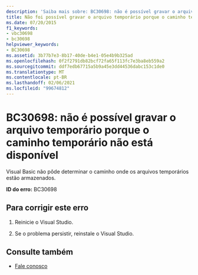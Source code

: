 ```yaml
---
description: 'Saiba mais sobre: BC30698: não é possível gravar o arquivo temporário porque o caminho temporário não está disponível'
title: Não foi possível gravar o arquivo temporário porque o caminho temporário não está disponível
ms.date: 07/20/2015
f1_keywords:
- vbc30698
- bc30698
helpviewer_keywords:
- BC30698
ms.assetid: 3b77b7e3-8b17-40de-b4e1-05e4b9b325ad
ms.openlocfilehash: 0f2f2791db82bcf72fa65f113fc7e3ba8eb559a2
ms.sourcegitcommit: ddf7edb67715a5b9a45e3dd44536dabc153c1de0
ms.translationtype: MT
ms.contentlocale: pt-BR
ms.lasthandoff: 02/06/2021
ms.locfileid: "99674812"
---
```

# <a name="bc30698-unable-to-write-temporary-file-because-temporary-path-is-not-available"></a>BC30698: não é possível gravar o arquivo temporário porque o caminho temporário não está disponível

Visual Basic não pôde determinar o caminho onde os arquivos temporários estão armazenados.

 **ID do erro:** BC30698

## <a name="to-correct-this-error"></a>Para corrigir este erro

1. Reinicie o Visual Studio.

2. Se o problema persistir, reinstale o Visual Studio.

## <a name="see-also"></a>Consulte também

- [Fale conosco](/visualstudio/ide/feedback-options)
